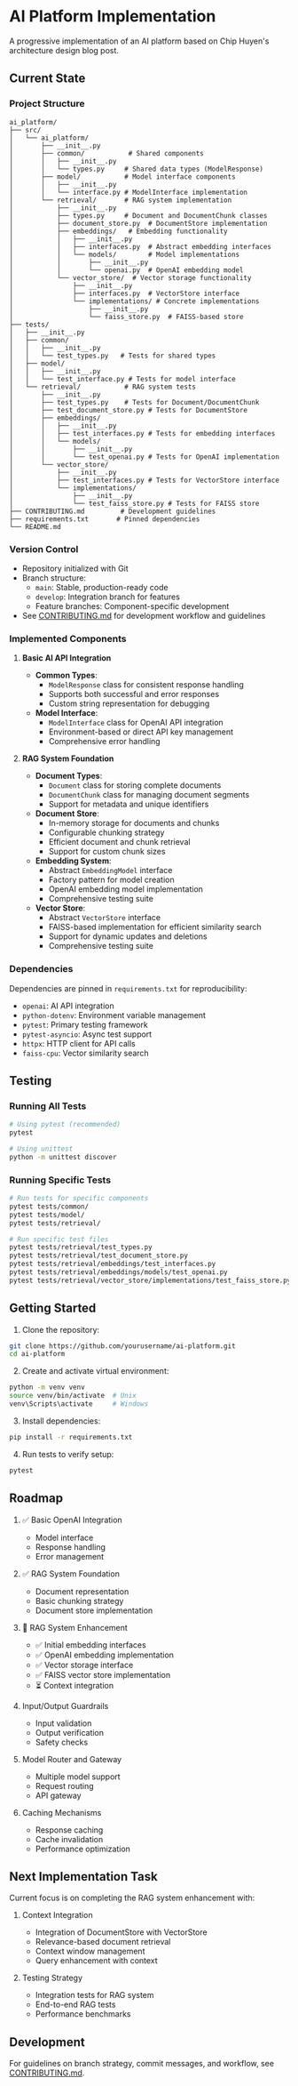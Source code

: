# AI Platform Implementation

A progressive implementation of an AI platform based on Chip Huyen's architecture design blog post.

## Current State

### Project Structure

```
ai_platform/
├── src/
│   └── ai_platform/
│       ├── __init__.py
│       ├── common/           # Shared components
│       │   ├── __init__.py
│       │   └── types.py     # Shared data types (ModelResponse)
│       ├── model/           # Model interface components
│       │   ├── __init__.py
│       │   └── interface.py # ModelInterface implementation
│       └── retrieval/       # RAG system implementation
│           ├── __init__.py
│           ├── types.py     # Document and DocumentChunk classes
│           ├── document_store.py  # DocumentStore implementation
│           ├── embeddings/   # Embedding functionality
│           │   ├── __init__.py
│           │   ├── interfaces.py  # Abstract embedding interfaces
│           │   └── models/        # Model implementations
│           │       ├── __init__.py
│           │       └── openai.py  # OpenAI embedding model
│           └── vector_store/  # Vector storage functionality
│               ├── __init__.py
│               ├── interfaces.py  # VectorStore interface
│               └── implementations/ # Concrete implementations
│                   ├── __init__.py
│                   └── faiss_store.py  # FAISS-based store
├── tests/
│   ├── __init__.py
│   ├── common/
│   │   ├── __init__.py
│   │   └── test_types.py   # Tests for shared types
│   ├── model/
│   │   ├── __init__.py
│   │   └── test_interface.py # Tests for model interface
│   └── retrieval/           # RAG system tests
│       ├── __init__.py
│       ├── test_types.py    # Tests for Document/DocumentChunk
│       ├── test_document_store.py # Tests for DocumentStore
│       ├── embeddings/
│       │   ├── __init__.py
│       │   ├── test_interfaces.py # Tests for embedding interfaces
│       │   └── models/
│       │       ├── __init__.py
│       │       └── test_openai.py # Tests for OpenAI implementation
│       └── vector_store/
│           ├── __init__.py
│           ├── test_interfaces.py # Tests for VectorStore interface
│           └── implementations/
│               ├── __init__.py
│               └── test_faiss_store.py # Tests for FAISS store
├── CONTRIBUTING.md         # Development guidelines
├── requirements.txt       # Pinned dependencies
└── README.md
```

### Version Control

* Repository initialized with Git
* Branch structure:
  * `main`: Stable, production-ready code
  * `develop`: Integration branch for features
  * Feature branches: Component-specific development
* See [CONTRIBUTING.md](CONTRIBUTING.md) for development workflow and guidelines

### Implemented Components

1. **Basic AI API Integration**

   - **Common Types**:
     - `ModelResponse` class for consistent response handling
     - Supports both successful and error responses
     - Custom string representation for debugging
   - **Model Interface**:
     - `ModelInterface` class for OpenAI API integration
     - Environment-based or direct API key management
     - Comprehensive error handling
2. **RAG System Foundation**

   - **Document Types**:
     - `Document` class for storing complete documents
     - `DocumentChunk` class for managing document segments
     - Support for metadata and unique identifiers
   - **Document Store**:
     - In-memory storage for documents and chunks
     - Configurable chunking strategy
     - Efficient document and chunk retrieval
     - Support for custom chunk sizes
   - **Embedding System**:
     - Abstract `EmbeddingModel` interface
     - Factory pattern for model creation
     - OpenAI embedding model implementation
     - Comprehensive testing suite
   - **Vector Store**:
     - Abstract `VectorStore` interface
     - FAISS-based implementation for efficient similarity search
     - Support for dynamic updates and deletions
     - Comprehensive testing suite

### Dependencies

Dependencies are pinned in `requirements.txt` for reproducibility:

- `openai`: AI API integration
- `python-dotenv`: Environment variable management
- `pytest`: Primary testing framework
- `pytest-asyncio`: Async test support
- `httpx`: HTTP client for API calls
- `faiss-cpu`: Vector similarity search

## Testing

### Running All Tests

```bash
# Using pytest (recommended)
pytest

# Using unittest
python -m unittest discover
```

### Running Specific Tests

```bash
# Run tests for specific components
pytest tests/common/
pytest tests/model/
pytest tests/retrieval/

# Run specific test files
pytest tests/retrieval/test_types.py
pytest tests/retrieval/test_document_store.py
pytest tests/retrieval/embeddings/test_interfaces.py
pytest tests/retrieval/embeddings/models/test_openai.py
pytest tests/retrieval/vector_store/implementations/test_faiss_store.py
```

## Getting Started

1. Clone the repository:

```bash
git clone https://github.com/yourusername/ai-platform.git
cd ai-platform
```

2. Create and activate virtual environment:

```bash
python -m venv venv
source venv/bin/activate  # Unix
venv\Scripts\activate     # Windows
```

3. Install dependencies:

```bash
pip install -r requirements.txt
```

4. Run tests to verify setup:

```bash
pytest
```

## Roadmap

1. ✅ Basic OpenAI Integration

   - Model interface
   - Response handling
   - Error management
2. ✅ RAG System Foundation

   - Document representation
   - Basic chunking strategy
   - Document store implementation
3. 🔄 RAG System Enhancement

   - ✅ Initial embedding interfaces
   - ✅ OpenAI embedding implementation
   - ✅ Vector storage interface
   - ✅ FAISS vector store implementation
   - ⏳ Context integration
4. Input/Output Guardrails

   - Input validation
   - Output verification
   - Safety checks
5. Model Router and Gateway

   - Multiple model support
   - Request routing
   - API gateway
6. Caching Mechanisms

   - Response caching
   - Cache invalidation
   - Performance optimization

## Next Implementation Task

Current focus is on completing the RAG system enhancement with:

1. Context Integration

   - Integration of DocumentStore with VectorStore
   - Relevance-based document retrieval
   - Context window management
   - Query enhancement with context
2. Testing Strategy

   - Integration tests for RAG system
   - End-to-end RAG tests
   - Performance benchmarks

## Development

For guidelines on branch strategy, commit messages, and workflow, see [CONTRIBUTING.md](CONTRIBUTING.md).
